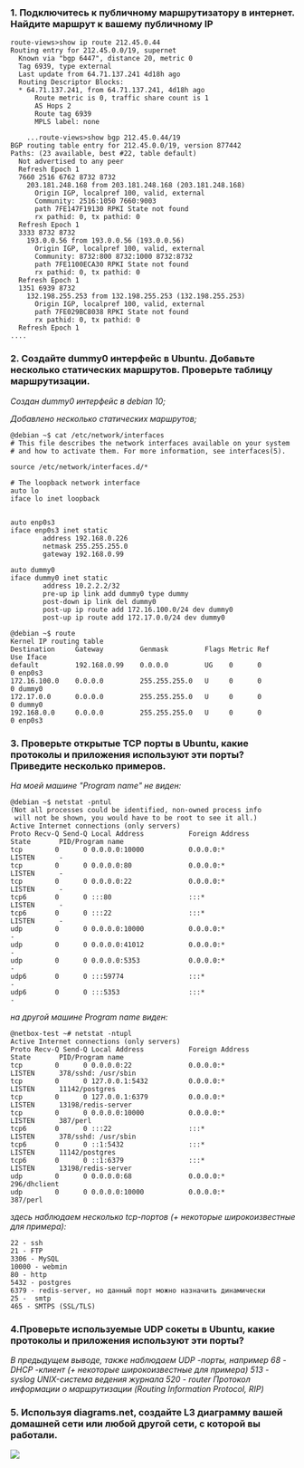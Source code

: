 ### 1. Подключитесь к публичному маршрутизатору в интернет. Найдите маршрут к вашему публичному IP

````
route-views>show ip route 212.45.0.44
Routing entry for 212.45.0.0/19, supernet
  Known via "bgp 6447", distance 20, metric 0
  Tag 6939, type external
  Last update from 64.71.137.241 4d18h ago
  Routing Descriptor Blocks:
  * 64.71.137.241, from 64.71.137.241, 4d18h ago
      Route metric is 0, traffic share count is 1
      AS Hops 2
      Route tag 6939
      MPLS label: none
````

````
	...route-views>show bgp 212.45.0.44/19
BGP routing table entry for 212.45.0.0/19, version 877442
Paths: (23 available, best #22, table default)
  Not advertised to any peer
  Refresh Epoch 1
  7660 2516 6762 8732 8732
    203.181.248.168 from 203.181.248.168 (203.181.248.168)
      Origin IGP, localpref 100, valid, external
      Community: 2516:1050 7660:9003
      path 7FE147F19130 RPKI State not found
      rx pathid: 0, tx pathid: 0
  Refresh Epoch 1
  3333 8732 8732
    193.0.0.56 from 193.0.0.56 (193.0.0.56)
      Origin IGP, localpref 100, valid, external
      Community: 8732:800 8732:1000 8732:8732
      path 7FE1100ECA30 RPKI State not found
      rx pathid: 0, tx pathid: 0
  Refresh Epoch 1
  1351 6939 8732
    132.198.255.253 from 132.198.255.253 (132.198.255.253)
      Origin IGP, localpref 100, valid, external
      path 7FE029BC8038 RPKI State not found
      rx pathid: 0, tx pathid: 0
  Refresh Epoch 1
....
````

### 2. Создайте dummy0 интерфейс в Ubuntu. Добавьте несколько статических маршрутов. Проверьте таблицу маршрутизации.

*Создан dummy0 интерфейс в debian 10;*

*Добавлено несколько статических маршрутов;*

```
@debian ~$ cat /etc/network/interfaces
# This file describes the network interfaces available on your system
# and how to activate them. For more information, see interfaces(5).

source /etc/network/interfaces.d/*

# The loopback network interface
auto lo
iface lo inet loopback


auto enp0s3
iface enp0s3 inet static
        address 192.168.0.226
        netmask 255.255.255.0
        gateway 192.168.0.99

auto dummy0
iface dummy0 inet static
        address 10.2.2.2/32
        pre-up ip link add dummy0 type dummy
        post-down ip link del dummy0
        post-up ip route add 172.16.100.0/24 dev dummy0
        post-up ip route add 172.17.0.0/24 dev dummy0
```

```
@debian ~$ route
Kernel IP routing table
Destination     Gateway         Genmask         Flags Metric Ref    Use Iface
default         192.168.0.99    0.0.0.0         UG    0      0        0 enp0s3
172.16.100.0    0.0.0.0         255.255.255.0   U     0      0        0 dummy0
172.17.0.0      0.0.0.0         255.255.255.0   U     0      0        0 dummy0
192.168.0.0     0.0.0.0         255.255.255.0   U     0      0        0 enp0s3
```

### 3. Проверьте открытые TCP порты в Ubuntu, какие протоколы и приложения используют эти порты? Приведите несколько примеров.

*На моей машине "Program name" не виден:*

````
@debian ~$ netstat -pntul
(Not all processes could be identified, non-owned process info
 will not be shown, you would have to be root to see it all.)
Active Internet connections (only servers)
Proto Recv-Q Send-Q Local Address           Foreign Address         State       PID/Program name
tcp        0      0 0.0.0.0:10000           0.0.0.0:*               LISTEN      -
tcp        0      0 0.0.0.0:80              0.0.0.0:*               LISTEN      -
tcp        0      0 0.0.0.0:22              0.0.0.0:*               LISTEN      -
tcp6       0      0 :::80                   :::*                    LISTEN      -
tcp6       0      0 :::22                   :::*                    LISTEN      -
udp        0      0 0.0.0.0:10000           0.0.0.0:*                           -
udp        0      0 0.0.0.0:41012           0.0.0.0:*                           -
udp        0      0 0.0.0.0:5353            0.0.0.0:*                           -
udp6       0      0 :::59774                :::*                                -
udp6       0      0 :::5353                 :::*                                -
````

*на другой машине Program name виден:*

````
@netbox-test ~# netstat -ntupl
Active Internet connections (only servers)
Proto Recv-Q Send-Q Local Address           Foreign Address         State       PID/Program name
tcp        0      0 0.0.0.0:22              0.0.0.0:*               LISTEN      378/sshd: /usr/sbin
tcp        0      0 127.0.0.1:5432          0.0.0.0:*               LISTEN      11142/postgres
tcp        0      0 127.0.0.1:6379          0.0.0.0:*               LISTEN      13198/redis-server
tcp        0      0 0.0.0.0:10000           0.0.0.0:*               LISTEN      387/perl
tcp6       0      0 :::22                   :::*                    LISTEN      378/sshd: /usr/sbin
tcp6       0      0 ::1:5432                :::*                    LISTEN      11142/postgres
tcp6       0      0 ::1:6379                :::*                    LISTEN      13198/redis-server
udp        0      0 0.0.0.0:68              0.0.0.0:*                           296/dhclient
udp        0      0 0.0.0.0:10000           0.0.0.0:*                           387/perl
````

*здесь наблюдаем несколько tcp-портов (+ некоторые широкоизвестные для примера):*

````
22 - ssh 
21 - FTP
3306 - MySQL
10000 - webmin
80 - http 
5432 - postgres
6379 - redis-server, но данный порт можно назначить динамически
25 -  smtp
465 - SMTPS (SSL/TLS)
````

### 4.Проверьте используемые UDP сокеты в Ubuntu, какие протоколы и приложения используют эти порты?

*В предыдущем выводе, также наблюдаем UDP -порты,
например 68 - DHCP -клиент (+ некоторые широкоизвестные для примера)
513 - syslog  UNIX-система ведения журнала
520 - router Протокол информации о маршрутизации (Routing Information Protocol, RIP)*

### 5. Используя diagrams.net, создайте L3 диаграмму вашей домашней сети или любой другой сети, с которой вы работали.
![](2022-01-25_174305.png)